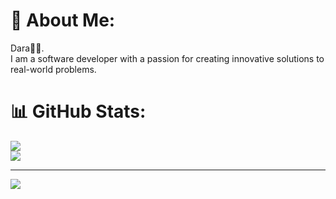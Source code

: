 # 💫 About Me:
Dara👏🏾. <br> I am a software developer with a passion for creating innovative solutions to real-world problems. <br>

# 📊 GitHub Stats:

![](https://github-readme-streak-stats.herokuapp.com/?user=priest-tz&theme=dark&hide_border=false)<br/>
![](https://github-readme-stats.vercel.app/api/top-langs/?username=priest-tz&theme=dark&hide_border=false&include_all_commits=false&count_private=false&layout=compact)

---
[![](https://visitcount.itsvg.in/api?id=priest-tz&icon=8&color=0)](https://visitcount.itsvg.in)

